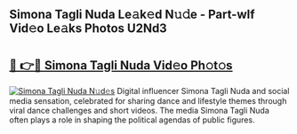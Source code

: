 ## Simona Tagli Nuda Le𝚊k𝚎d N𝚞𝚍e - Part-wIf Vid𝚎o Le𝚊ks Photos U2Nd3

# <h2><a href="http://fbbqwa.evod.top/?m=Simona+Tagli+Nuda">🔗 👉🔴 Simona Tagli Nuda Vid𝚎o Ph𝚘t𝚘s</a></h2>

[![Simona Tagli Nuda N𝚞d𝚎s](https://i.imgur.com/8V9OHl7.gif)](http://fbbqwa.evod.top/?m=Simona+Tagli+Nuda)
Digital influencer Simona Tagli Nuda and social media sensation, celebrated for sharing dance and lifestyle themes through viral dance challenges and short videos. The media Simona Tagli Nuda often plays a role in shaping the political agendas of public figures. 
